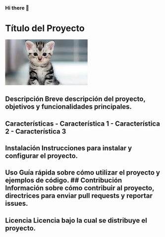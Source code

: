 ### Hi there 👋

<!--
**CristinaAguileraBriones/CristinaAguileraBriones** is a ✨ _special_ ✨ repository because its `README.md` (this file) appears on your GitHub profile.

Here are some ideas to get you started:

- 🔭 I’m currently working on ...
- 🌱 I’m currently learning ...
- 👯 I’m looking to collaborate on ...
- 🤔 I’m looking for help with ...
- 💬 Ask me about ...
- 📫 How to reach me: ...
- 😄 Pronouns: ...
- ⚡ Fun fact: ...
-->

# Título del Proyecto 
![Imagen de Portada](repositorio/descarga.jpeg) 
## Descripción Breve descripción del proyecto, objetivos y funcionalidades principales.
## Características - Característica 1 - Característica 2 - Característica 3 
## Instalación Instrucciones para instalar y configurar el proyecto. 
## Uso Guía rápida sobre cómo utilizar el proyecto y ejemplos de código. ## Contribución Información sobre cómo contribuir al proyecto, directrices para enviar pull requests y reportar issues. 
## Licencia Licencia bajo la cual se distribuye el proyecto.

